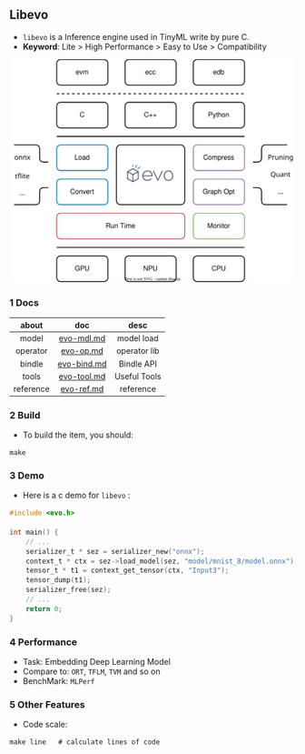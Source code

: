 
## Libevo

- `libevo` is a Inference engine used in TinyML write by pure C.
- **Keyword**: Lite > High Performance > Easy to Use > Compatibility

![evo](./public/evo.svg)

### 1 Docs


|    about    |              doc            |     desc     |
|:-----------:|:---------------------------:|:------------:|
|    model    | [evo-mdl.md](./evo-mdl.md)  |  model load  |
|  operator   | [evo-op.md](./evo-op.md)    | operator lib |
|    bindle   | [evo-bind.md](./evo-bind.md)|  Bindle API  |
|    tools    | [evo-tool.md](./evo-tool.md)|  Useful Tools |
|  reference  | [evo-ref.md](./evo-ref.md)  |  reference   |



### 2 Build

- To build the item, you should:

```shell
make
```


### 3 Demo

- Here is a c demo for `libevo` :

```c
#include <evo.h>

int main() {
    // ...
    serializer_t * sez = serializer_new("onnx");
    context_t * ctx = sez->load_model(sez, "model/mnist_8/model.onnx");
    tensor_t * t1 = context_get_tensor(ctx, "Input3");
    tensor_dump(t1);
    serializer_free(sez);
    // ...
    return 0;
}
```

### 4 Performance

- Task: Embedding Deep Learning Model
- Compare to: `ORT`, `TFLM`, `TVM` and so on
- BenchMark: `MLPerf`



### 5 Other Features

- Code scale:

```shell
make line   # calculate lines of code
```
